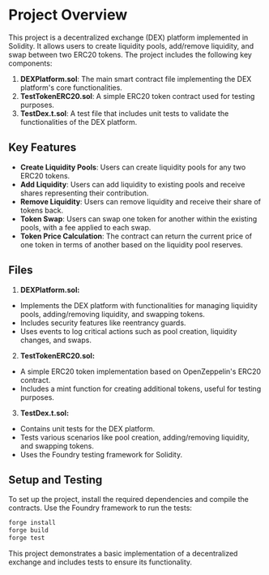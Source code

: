 # Project Overview

This project is a decentralized exchange (DEX) platform implemented in Solidity. It allows users to create liquidity pools, add/remove liquidity, and swap between two ERC20 tokens. The project includes the following key components:

1. **DEXPlatform.sol**: The main smart contract file implementing the DEX platform's core functionalities.
2. **TestTokenERC20.sol**: A simple ERC20 token contract used for testing purposes.
3. **TestDex.t.sol**: A test file that includes unit tests to validate the functionalities of the DEX platform.

## Key Features

- **Create Liquidity Pools**: Users can create liquidity pools for any two ERC20 tokens.
- **Add Liquidity**: Users can add liquidity to existing pools and receive shares representing their contribution.
- **Remove Liquidity**: Users can remove liquidity and receive their share of tokens back.
- **Token Swap**: Users can swap one token for another within the existing pools, with a fee applied to each swap.
- **Token Price Calculation**: The contract can return the current price of one token in terms of another based on the liquidity pool reserves.

## Files

1. **DEXPlatform.sol:**

- Implements the DEX platform with functionalities for managing liquidity pools, adding/removing liquidity, and swapping tokens.
- Includes security features like reentrancy guards.
- Uses events to log critical actions such as pool creation, liquidity changes, and swaps.

2. **TestTokenERC20.sol:**

- A simple ERC20 token implementation based on OpenZeppelin's ERC20 contract.
- Includes a mint function for creating additional tokens, useful for testing purposes.

3. **TestDex.t.sol:**

- Contains unit tests for the DEX platform.
- Tests various scenarios like pool creation, adding/removing liquidity, and swapping tokens.
- Uses the Foundry testing framework for Solidity.

## Setup and Testing

To set up the project, install the required dependencies and compile the contracts. Use the Foundry framework to run the tests:

```bash
forge install
forge build
forge test
```

This project demonstrates a basic implementation of a decentralized exchange and includes tests to ensure its functionality.
